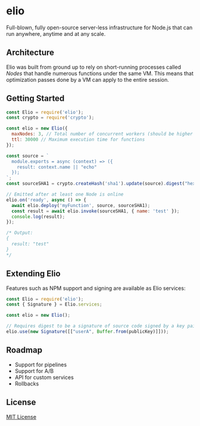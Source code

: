 # elio
Full-blown, fully open-source server-less infrastructure for Node.js that can run anywhere, anytime and at any scale.

## Architecture
Elio was built from ground up to rely on short-running processes called *Nodes* that handle numerous functions under the same VM. This means that optimization passes done by a VM can apply to the entire session.

## Getting Started
```javascript
const Elio = require('elio');
const crypto = require('crypto');

const elio = new Elio({
  maxNodes: 3, // Total number of concurrent workers (should be higher than core count for redundancy)
  ttl: 30000 // Maximum execution time for functions
});

const source = `
  module.exports = async (context) => ({
    result: context.name || "echo"
  });
`;
const sourceSHA1 = crypto.createHash('sha1').update(source).digest("hex");

// Emitted after at least one Node is online
elio.on('ready', async () => {
  await elio.deploy('myFunction', source, sourceSHA1);
  const result = await elio.invoke(sourceSHA1, { name: 'test' });
  console.log(result);
});

/* Output: 
{
  result: "test"
}
*/
```

## Extending Elio
Features such as NPM support and signing are available as Elio services:

```javascript
const Elio = require('elio');
const { Signature } = Elio.services;

const elio = new Elio();

// Requires digest to be a signature of source code signed by a key pair
elio.use(new Signature([["userA", Buffer.from(publicKey)]]));
```

## Roadmap
- Support for pipelines
- Support for A/B
- API for custom services
- Rollbacks

## License
[MIT License](./LICENSE)